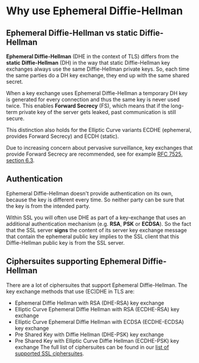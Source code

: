 # Why use Ephemeral Diffie-Hellman

## Ephemeral Diffie-Hellman vs static Diffie-Hellman

**Ephemeral Diffie-Hellman** (DHE in the context of TLS) differs from the **static Diffie-Hellman** (DH) in the way that static Diffie-Hellman key exchanges always use the same Diffie-Hellman private keys. So, each time the same parties do a DH key exchange, they end up with the same shared secret.

When a key exchange uses Ephemeral Diffie-Hellman a temporary DH key is generated for every connection and thus the same key is never used twice. This enables **Forward Secrecy** (FS), which means that if the long-term private key of the server gets leaked, past communication is still secure.

This distinction also holds for the Elliptic Curve variants ECDHE (ephemeral, provides Forward Secrecy) and ECDH (static).

Due to increasing concern about pervasive surveillance, key exchanges that provide Forward Secrecy are recommended, see for example [RFC 7525, section 6.3](https://tools.ietf.org/html/rfc7525#section-6.3).

## Authentication

Ephemeral Diffie-Hellman doesn't provide authentication on its own, because the key is different every time. So neither party can be sure that the key is from the intended party.

Within SSL you will often use DHE as part of a key-exchange that uses an additional authentication mechanism (e.g. **RSA**, **PSK** or **ECDSA**). So the fact that the SSL server **signs** the content of its server key exchange message that contain the ephemeral public key implies to the SSL client that this Diffie-Hellman public key is from the SSL server.

## Ciphersuites supporting Ephemeral Diffie-Hellman

There are a lot of ciphersuites that support Ephemeral Diffie-Hellman. The key exchange methods that use (EC)DHE in TLS are:

- Ephemeral Diffie Hellman with RSA (DHE-RSA) key exchange
- Elliptic Curve Ephemeral Diffie Hellman with RSA (ECDHE-RSA) key exchange
- Elliptic Curve Ephemeral Diffie Hellman with ECDSA (ECDHE-ECDSA) key exchange
- Pre Shared Key with Diffie Hellman (DHE-PSK) key exchange
- Pre Shared Key with Elliptic Curve Diffie Hellman (ECDHE-PSK) key exchange
The full list of ciphersuites can be found in our [list of supported SSL ciphersuites](https://tls.mbed.org/supported-ssl-ciphersuites).
